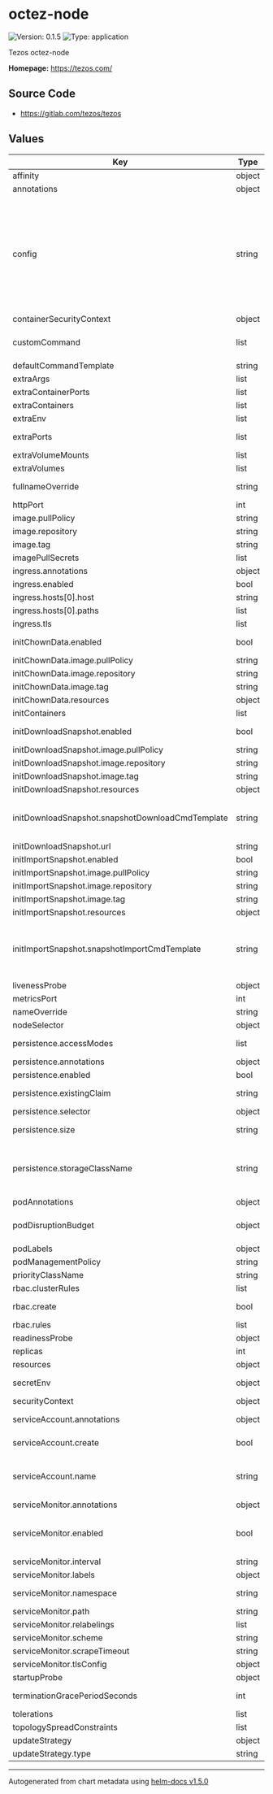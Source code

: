 # octez-node

![Version: 0.1.5](https://img.shields.io/badge/Version-0.1.5-informational?style=flat-square) ![Type: application](https://img.shields.io/badge/Type-application-informational?style=flat-square)

Tezos octez-node

**Homepage:** <https://tezos.com/>

## Source Code

* <https://gitlab.com/tezos/tezos>

## Values

| Key | Type | Default | Description |
|-----|------|---------|-------------|
| affinity | object | `{}` | Affinity configuration for pods |
| annotations | object | `{}` | Annotations for the StatefulSet |
| config | string | `"{\n  \"metrics_addr\": [\n    \"0.0.0.0:9932\"\n  ],\n  \"shell\": {\n    \"history_mode\": \"full\"\n  },\n  \"data-dir\": \"/var/tezos/data\",\n  \"rpc\": {\n    \"listen-addrs\": [\n      \"0.0.0.0:8732\"\n    ],\n    \"acl\": [\n      {\n        \"address\": \"0.0.0.0\",\n        \"blacklist\": []\n      }\n    ]\n  },\n  \"p2p\": {\n    \"bootstrap-peers\": [\n      \"boot.tzinit.org\",\n      \"boot.tzboot.net\",\n      \"boot.tzbeta.net\"\n    ],\n    \"listen-addr\": \"[::]:9732\"\n  },\n  \"network\": \"mainnet\"\n}\n"` |  |
| containerSecurityContext | object | See `values.yaml` | The security context for containers |
| customCommand | list | `[]` | Legacy way of overwriting the default command. You may prefer to change defaultCommandTemplate instead. |
| defaultCommandTemplate | string | See `values.yaml` | Template used for the default command |
| extraArgs | list | `[]` | Extra args for the geth container |
| extraContainerPorts | list | `[]` | Additional ports for the main container |
| extraContainers | list | `[]` | Additional containers |
| extraEnv | list | `[]` | Additional env variables |
| extraPorts | list | `[]` | Additional ports. Useful when using extraContainers or extraContainerPorts |
| extraVolumeMounts | list | `[]` | Additional volume mounts |
| extraVolumes | list | `[]` | Additional volumes |
| fullnameOverride | string | `""` | Overrides the chart's computed fullname |
| httpPort | int | `8732` | HTTP Port |
| image.pullPolicy | string | `"IfNotPresent"` | geth container pull policy |
| image.repository | string | `"tezos/tezos"` | geth container image repository |
| image.tag | string | `"octez-v21.3"` | geth container image tag |
| imagePullSecrets | list | `[]` | Image pull secrets for Docker images |
| ingress.annotations | object | `{}` | Annotations for Ingress |
| ingress.enabled | bool | `false` | Ingress resource for the HTTP API |
| ingress.hosts[0].host | string | `"chart-example.local"` |  |
| ingress.hosts[0].paths | list | `[]` |  |
| ingress.tls | list | `[]` | Ingress TLS |
| initChownData.enabled | bool | `true` | Init container to set the correct permissions to access data directories |
| initChownData.image.pullPolicy | string | `"IfNotPresent"` | Container pull policy |
| initChownData.image.repository | string | `"busybox"` | Container repository |
| initChownData.image.tag | string | `"1.34.0"` | Container tag |
| initChownData.resources | object | `{}` | Resource requests and limits |
| initContainers | list | `[]` | Additional init containers |
| initDownloadSnapshot.enabled | bool | `true` | Init container to download rollup snapshot |
| initDownloadSnapshot.image.pullPolicy | string | `"IfNotPresent"` |  |
| initDownloadSnapshot.image.repository | string | `"curlimages/curl"` |  |
| initDownloadSnapshot.image.tag | string | `"8.11.0"` |  |
| initDownloadSnapshot.resources | object | `{}` | Resource requests and limits |
| initDownloadSnapshot.snapshotDownloadCmdTemplate | string | `"- sh\n- -c\n- >\n echo \"Downloading snapshot from {{ .Values.initDownloadSnapshot.url }}\";\n curl -LfsS {{ .Values.initDownloadSnapshot.url }} -o /var/tezos/snapshot\n"` |  |
| initDownloadSnapshot.url | string | `"https://snapshots.eu.tzinit.org/mainnet/full"` |  |
| initImportSnapshot.enabled | bool | `true` | Init container to import snapshot rollup |
| initImportSnapshot.image.pullPolicy | string | `"IfNotPresent"` |  |
| initImportSnapshot.image.repository | string | `"tezos/tezos"` |  |
| initImportSnapshot.image.tag | string | `"octez-v21.3"` |  |
| initImportSnapshot.resources | object | `{}` |  |
| initImportSnapshot.snapshotImportCmdTemplate | string | `"- sh\n- -c\n- >\n  echo \"Importing snapshot from {{ .Values.initDownloadSnapshot.url }}\";\n  [[ ! -d /var/tezos/data ]] && mkdir /var/tezos/data;\n  cp /config/config.json /var/tezos/data;\n  octez-node snapshot import /var/tezos/snapshot --data-dir /var/tezos/data --no-check;\n  rm -vf /data/snapshot\n"` |  |
| livenessProbe | object | See `values.yaml` | Liveness probe |
| metricsPort | int | `9932` | Metrics Port |
| nameOverride | string | `""` | Overrides the chart's name |
| nodeSelector | object | `{}` | Node selector for pods |
| persistence.accessModes | list | `["ReadWriteOnce"]` | Access mode for the volume claim template |
| persistence.annotations | object | `{}` | Annotations for volume claim template |
| persistence.enabled | bool | `false` | Uses an EmptyDir when not enabled |
| persistence.existingClaim | string | `nil` | Use an existing PVC when persistence.enabled |
| persistence.selector | object | `{}` | Selector for volume claim template |
| persistence.size | string | `"200Gi"` | Requested size for volume claim template |
| persistence.storageClassName | string | `nil` | Use a specific storage class E.g 'local-path' for local storage to achieve best performance Read more (https://github.com/rancher/local-path-provisioner) |
| podAnnotations | object | `{}` | Pod annotations |
| podDisruptionBudget | object | `{}` | Define the PodDisruptionBudget spec If not set then a PodDisruptionBudget will not be created |
| podLabels | object | `{}` | Pod labels |
| podManagementPolicy | string | `"OrderedReady"` | Pod management policy |
| priorityClassName | string | `nil` | Pod priority class |
| rbac.clusterRules | list | See `values.yaml` | Required ClusterRole rules |
| rbac.create | bool | `false` | Specifies whether RBAC resources are to be created |
| rbac.rules | list | See `values.yaml` | Required ClusterRole rules |
| readinessProbe | object | See `values.yaml` | Readiness probe |
| replicas | int | `1` | Number of replicas |
| resources | object | `{}` | Resource requests and limits |
| secretEnv | object | `{}` | Additional env variables injected via a created secret |
| securityContext | object | See `values.yaml` | The security context for pods |
| serviceAccount.annotations | object | `{}` | Annotations to add to the service account |
| serviceAccount.create | bool | `false` | Specifies whether a service account should be created |
| serviceAccount.name | string | `""` | The name of the service account to use. If not set and create is true, a name is generated using the fullname template |
| serviceMonitor.annotations | object | `{}` | Additional ServiceMonitor annotations |
| serviceMonitor.enabled | bool | `false` | If true, a ServiceMonitor CRD is created for a prometheus operator https://github.com/coreos/prometheus-operator |
| serviceMonitor.interval | string | `"1m"` | ServiceMonitor scrape interval |
| serviceMonitor.labels | object | `{}` | Additional ServiceMonitor labels |
| serviceMonitor.namespace | string | `nil` | Alternative namespace for ServiceMonitor |
| serviceMonitor.path | string | `"/metrics"` | Path to scrape |
| serviceMonitor.relabelings | list | `[]` | ServiceMonitor relabelings |
| serviceMonitor.scheme | string | `"http"` | ServiceMonitor scheme |
| serviceMonitor.scrapeTimeout | string | `"30s"` | ServiceMonitor scrape timeout |
| serviceMonitor.tlsConfig | object | `{}` | ServiceMonitor TLS configuration |
| startupProbe | object | See `values.yaml` | Startup probe |
| terminationGracePeriodSeconds | int | `60` | How long to wait until the pod is forcefully terminated |
| tolerations | list | `[]` | Tolerations for pods |
| topologySpreadConstraints | list | `[]` | Topology Spread Constraints for pods |
| updateStrategy | object | `{"type":"RollingUpdate"}` | Update stategy for the Statefulset |
| updateStrategy.type | string | `"RollingUpdate"` | Update stategy type |

----------------------------------------------
Autogenerated from chart metadata using [helm-docs v1.5.0](https://github.com/norwoodj/helm-docs/releases/v1.5.0)
